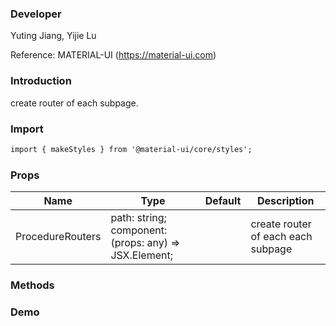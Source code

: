 
### **Developer**
Yuting Jiang, Yijie Lu

Reference: MATERIAL-UI (https://material-ui.com)



###  **Introduction**
create router of each subpage.

###  **Import**

```html
import { makeStyles } from '@material-ui/core/styles';
```

###  **Props**

| Name | Type | Default | Description |
| ---- | ---- | ------- | ----------- |
|ProcedureRouters|path: string;  component: (props: any) => JSX.Element;||create router of each each subpage|


###  **Methods**



###  **Demo**

```jsx

```